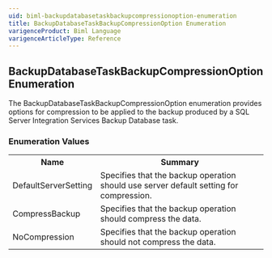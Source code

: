```yaml
---
uid: biml-backupdatabasetaskbackupcompressionoption-enumeration
title: BackupDatabaseTaskBackupCompressionOption Enumeration
varigenceProduct: Biml Language
varigenceArticleType: Reference
---
```


## BackupDatabaseTaskBackupCompressionOption Enumeration<div class="LanguageSummary"><div class ="SummaryItem">The BackupDatabaseTaskBackupCompressionOption enumeration provides options for compression to be applied to the backup produced by a SQL Server Integration Services Backup Database task.</div></div><div class="EnumValueGroup">### Enumeration Values<table id="EnumValue" class="MemberList"><tbody><tr><th class="MemberNameColumnHeader">Name</th><th class="MemberSummaryColumnHeader">Summary</th></tr><tr class="cd0"><td class="MemberName">DefaultServerSetting</td><td class="MemberSummary"><div class ="SummaryItem">Specifies that the backup operation should use server default setting for compression.</div></td></tr><tr class="cd1"><td class="MemberName">CompressBackup</td><td class="MemberSummary"><div class ="SummaryItem">Specifies that the backup operation should compress the data.</div></td></tr><tr class="cd0"><td class="MemberName">NoCompression</td><td class="MemberSummary"><div class ="SummaryItem">Specifies that the backup operation should not compress the data.</div></td></tr></tbody></table></div>